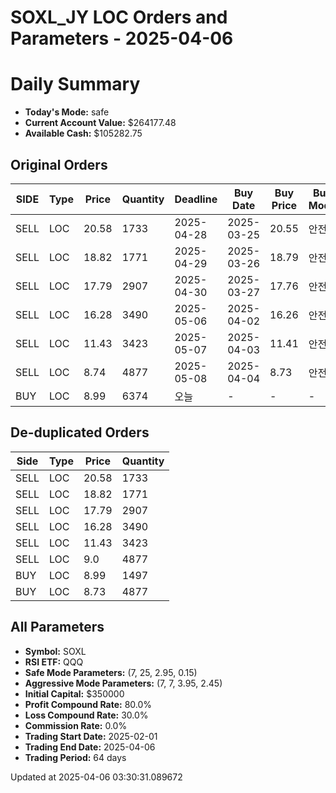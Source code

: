 # SOXL_JY LOC Orders and Parameters - 2025-04-06

# Daily Summary

- **Today's Mode:** safe
- **Current Account Value:** $264177.48
- **Available Cash:** $105282.75

## Original Orders

| SIDE | Type | Price | Quantity | Deadline | Buy Date | Buy Price | Buy Mode |
|------|------|-------|----------|----------|----------|-----------|----------|
| SELL | LOC | 20.58 | 1733 | 2025-04-28 | 2025-03-25 | 20.55 | 안전 |
| SELL | LOC | 18.82 | 1771 | 2025-04-29 | 2025-03-26 | 18.79 | 안전 |
| SELL | LOC | 17.79 | 2907 | 2025-04-30 | 2025-03-27 | 17.76 | 안전 |
| SELL | LOC | 16.28 | 3490 | 2025-05-06 | 2025-04-02 | 16.26 | 안전 |
| SELL | LOC | 11.43 | 3423 | 2025-05-07 | 2025-04-03 | 11.41 | 안전 |
| SELL | LOC | 8.74 | 4877 | 2025-05-08 | 2025-04-04 | 8.73 | 안전 |
| BUY | LOC | 8.99 | 6374 | 오늘 | - | - | - |

## De-duplicated Orders

| Side | Type | Price | Quantity |
|------|------|-------|----------|
| SELL | LOC | 20.58 | 1733 |
| SELL | LOC | 18.82 | 1771 |
| SELL | LOC | 17.79 | 2907 |
| SELL | LOC | 16.28 | 3490 |
| SELL | LOC | 11.43 | 3423 |
| SELL | LOC | 9.0 | 4877 |
| BUY | LOC | 8.99 | 1497 |
| BUY | LOC | 8.73 | 4877 |

## All Parameters

- **Symbol:** SOXL
- **RSI ETF:** QQQ
- **Safe Mode Parameters:** (7, 25, 2.95, 0.15)
- **Aggressive Mode Parameters:** (7, 7, 3.95, 2.45)
- **Initial Capital:** $350000
- **Profit Compound Rate:** 80.0%
- **Loss Compound Rate:** 30.0%
- **Commission Rate:** 0.0%
- **Trading Start Date:** 2025-02-01
- **Trading End Date:** 2025-04-06
- **Trading Period:** 64 days

Updated at 2025-04-06 03:30:31.089672
